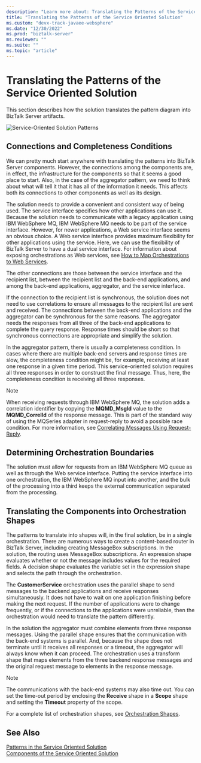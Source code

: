 ```yaml
---
description: "Learn more about: Translating the Patterns of the Service Oriented Solution"
title: "Translating the Patterns of the Service Oriented Solution"
ms.custom: "devx-track-javaee-websphere"
ms.date: "12/30/2022"
ms.prod: "biztalk-server"
ms.reviewer: ""
ms.suite: ""
ms.topic: "article"
---
```

# Translating the Patterns of the Service Oriented Solution
This section describes how the solution translates the pattern diagram into BizTalk Server artifacts.  
  
 ![Service&#45;Oriented Solution Patterns](../core/media/service-oriented-solution-patterns.gif "Service_Oriented_Solution_Patterns")  
  
## Connections and Completeness Conditions  
 We can pretty much start anywhere with translating the patterns into BizTalk Server components. However, the connections among the components are, in effect, the infrastructure for the components so that it seems a good place to start. Also, in the case of the aggregator pattern, we need to think about what will tell it that it has all of the information it needs. This affects both its connections to other components as well as its design.  
  
 The solution needs to provide a convenient and consistent way of being used. The service interface specifies how other applications can use it. Because the solution needs to communicate with a legacy application using IBM WebSphere MQ, IBM WebSphere MQ needs to be part of the service interface. However, for newer applications, a Web service interface seems an obvious choice. A Web service interface provides maximum flexibility for other applications using the service. Here, we can use the flexibility of BizTalk Server to have a dual service interface. For information about exposing orchestrations as Web services, see [How to Map Orchestrations to Web Services](../core/how-to-map-orchestrations-to-web-services.md).  
  
 The other connections are those between the service interface and the recipient list, between the recipient list and the back-end applications, and among the back-end applications, aggregator, and the service interface.  
  
 If the connection to the recipient list is synchronous, the solution does not need to use correlations to ensure all messages to the recipient list are sent and received. The connections between the back-end applications and the aggregator can be synchronous for the same reasons. The aggregator needs the responses from all three of the back-end applications to complete the query response. Response times should be short so that synchronous connections are appropriate and simplify the solution.  
  
 In the aggregator pattern, there is usually a completeness condition. In cases where there are multiple back-end servers and response times are slow, the completeness condition might be, for example, receiving at least one response in a given time period. This service-oriented solution requires all three responses in order to construct the final message. Thus, here, the completeness condition is receiving all three responses.  
  
> [!NOTE]
>  When receiving requests through IBM WebSphere MQ, the solution adds a correlation identifier by copying the **MQMD_MsgId** value to the **MQMD_CorrelId** of the response message. This is part of the standard way of using the MQSeries adapter in request-reply to avoid a possible race condition. For more information, see [Correlating Messages Using Request-Reply](../core/correlating-messages-using-request-reply.md).  
  
## Determining Orchestration Boundaries  
 The solution must allow for requests from an IBM WebSphere MQ queue as well as through the Web service interface. Putting the service interface into one orchestration, the IBM WebSphere MQ input into another, and the bulk of the processing into a third keeps the external communication separated from the processing.  
  
## Translating the Components into Orchestration Shapes  
 The patterns to translate into shapes will, in the final solution, be in a single orchestration. There are numerous ways to create a content-based router in BizTalk Server, including creating MessageBox subscriptions. In the solution, the routing uses MessageBox subscriptions. An expression shape evaluates whether or not the message includes values for the required fields. A decision shape evaluates the variable set in the expression shape and selects the path through the orchestration.  
  
 The **CustomerService** orchestration uses the parallel shape to send messages to the backend applications and receive responses simultaneously. It does not have to wait on one application finishing before making the next request. If the number of applications were to change frequently, or if the connections to the applications were unreliable, then the orchestration would need to translate the pattern differently.  
  
 In the solution the aggregator must combine elements from three response messages. Using the parallel shape ensures that the communication with the back-end systems is parallel. And, because the shape does not terminate until it receives all responses or a timeout, the aggregator will always know when it can proceed. The orchestration uses a transform shape that maps elements from the three backend response messages and the original request message to elements in the response message.  
  
> [!NOTE]
>  The communications with the back-end systems may also time out. You can set the time-out period by enclosing the **Receive** shape in a **Scope** shape and setting the **Timeout** property of the scope.  
  
 For a complete list of orchestration shapes, see [Orchestration Shapes](../core/orchestration-shapes.md).  
  
## See Also  
 [Patterns in the Service Oriented Solution](../core/patterns-in-the-service-oriented-solution.md)   
 [Components of the Service Oriented Solution](../core/components-of-the-service-oriented-solution.md)
